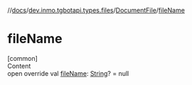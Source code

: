 //[docs](../../../index.md)/[dev.inmo.tgbotapi.types.files](../index.md)/[DocumentFile](index.md)/[fileName](file-name.md)



# fileName  
[common]  
Content  
open override val [fileName](file-name.md): [String](https://kotlinlang.org/api/latest/jvm/stdlib/kotlin/-string/index.html)? = null  



